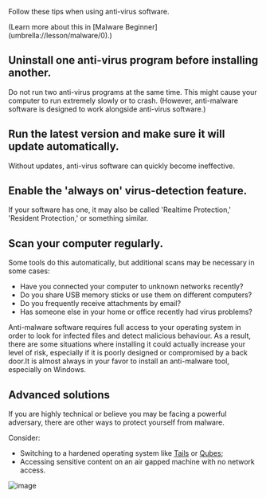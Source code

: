 [Title]: # (Using anti-virus software effectively)
[Order]: # (0)

Follow these tips when using anti-virus software. 

(Learn more about this in [Malware Beginner] (umbrella://lesson/malware/0).)

## Uninstall one anti-virus program before installing another.

Do not run two anti-virus programs at the same time. This might cause your computer to run extremely slowly or to crash. (However, anti-malware software is designed to work alongside anti-virus software.)

## Run the latest version and make sure it will update automatically. 

Without updates, anti-virus software can quickly become ineffective.

## Enable the 'always on' virus-detection feature. 

If your software has one, it may also be called 'Realtime Protection,' 'Resident Protection,' or something similar.

## Scan your computer regularly. 

Some tools do this automatically, but additional scans may be necessary in some cases: 

* 	Have you connected your computer to unknown networks recently? 
* 	Do you share USB memory sticks or use them on different computers? 
* 	Do you frequently receive attachments by email? 
* 	Has someone else in your home or office recently had virus problems? 

Anti-malware software requires full access to your operating system in order to look for infected files and detect malicious behaviour. As a result, there are some situations where installing it could actually increase your level of risk, especially if it is poorly designed or compromised by a back door.It is almost always in your favor to install an anti-malware tool, especially on Windows. 

## Advanced solutions

If you are highly technical or believe you may be facing a powerful adversary, there are other ways to protect yourself from malware. 

Consider: 

* Switching to a hardened operating system like [Tails](https://tails.boum.org/) or [Qubes](https://www.qubes-os.org/); 
* Accessing sensitive content on an air gapped machine with no network access.


![image](malware_adv1.png)

